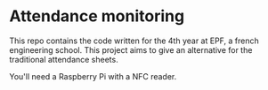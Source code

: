 # Attendance monitoring 

This repo contains the code written for the 4th year at EPF, a french engineering school. 
This project aims to give an alternative for the traditional attendance sheets.

You'll need a Raspberry Pi with a NFC reader. 

